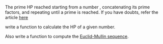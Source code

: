 <div class="md"><p>The prime HP reached starting from a number , concatenating its prime factors, and repeating until a prime is reached. If you have doubts, refer the article <a href="http://mathworld.wolfram.com/HomePrime.html">here</a> </p>
<p>write a function to calculate the HP of a given number. </p>
<p>Also write a function to compute the <a href="http://mathworld.wolfram.com/Euclid-MullinSequence.html">Euclid-Mullin sequence</a>.</p>
</div>
